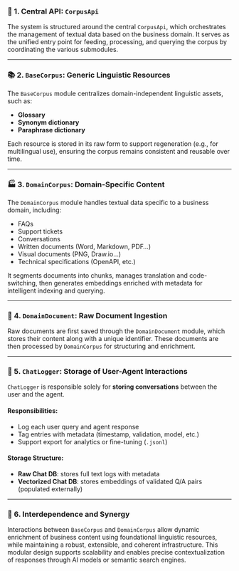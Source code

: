 ### 🧠 1. Central API: `CorpusApi`

The system is structured around the central `CorpusApi`, which orchestrates the management of textual data based on the business domain. It serves as the unified entry point for feeding, processing, and querying the corpus by coordinating the various submodules.

---

### 📚 2. `BaseCorpus`: Generic Linguistic Resources

The `BaseCorpus` module centralizes domain-independent linguistic assets, such as:

* **Glossary**
* **Synonym dictionary**
* **Paraphrase dictionary**

Each resource is stored in its raw form to support regeneration (e.g., for multilingual use), ensuring the corpus remains consistent and reusable over time.

---

### 🏭 3. `DomainCorpus`: Domain-Specific Content

The `DomainCorpus` module handles textual data specific to a business domain, including:

* FAQs
* Support tickets
* Conversations
* Written documents (Word, Markdown, PDF…)
* Visual documents (PNG, Draw\.io…)
* Technical specifications (OpenAPI, etc.)

It segments documents into chunks, manages translation and code-switching, then generates embeddings enriched with metadata for intelligent indexing and querying.

---

### 📝 4. `DomainDocument`: Raw Document Ingestion

Raw documents are first saved through the `DomainDocument` module, which stores their content along with a unique identifier. These documents are then processed by `DomainCorpus` for structuring and enrichment.

---


### 💬 5. `ChatLogger`: Storage of User-Agent Interactions

`ChatLogger` is responsible solely for **storing conversations** between the user and the agent.

#### Responsibilities:

* Log each user query and agent response
* Tag entries with metadata (timestamp, validation, model, etc.)
* Support export for analytics or fine-tuning (`.jsonl`)

#### Storage Structure:

* **Raw Chat DB**: stores full text logs with metadata
* **Vectorized Chat DB**: stores embeddings of validated Q/A pairs (populated externally)

---

### 🔁 6. Interdependence and Synergy

Interactions between `BaseCorpus` and `DomainCorpus` allow dynamic enrichment of business content using foundational linguistic resources, while maintaining a robust, extensible, and coherent infrastructure.
This modular design supports scalability and enables precise contextualization of responses through AI models or semantic search engines.


